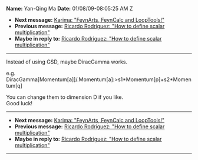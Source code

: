 **Name:** Yan-Qing Ma
**Date:** 01/08/09-08:05:25 AM Z

  - **Next message:** [Karima: "FeynArts, FeynCalc and
    LoopTools\!"](0537.html)
  - **Previous message:** [Ricardo Rodriguez: "How to define scalar
    multiplication"](0535.html)
  - **Maybe in reply to:** [Ricardo Rodriguez: "How to define scalar
    multiplication"](0535.html)

-----

Instead of using GSD, maybe DiracGamma works.  

e.g.  
DiracGamma[Momentum[a]]/.Momentum[a]:\>s1\*Momentum[p]+s2\*Momentum[q]  

You can change them to dimension D if you like.  
Good luck\!  

-----

  - **Next message:** [Karima: "FeynArts, FeynCalc and
    LoopTools\!"](0537.html)
  - **Previous message:** [Ricardo Rodriguez: "How to define scalar
    multiplication"](0535.html)
  - **Maybe in reply to:** [Ricardo Rodriguez: "How to define scalar
    multiplication"](0535.html)

-----

